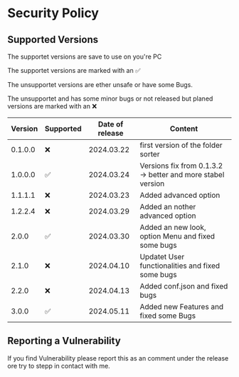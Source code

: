 # Security Policy

## Supported Versions

The supportet versions are save to use on you're PC

The supportet versions are marked with an ✅

The unsupportet versions are ether unsafe or have some Bugs.

The unsupportet and has some minor bugs or not released but planed versions are marked with an :x:

| Version | Supported          | Date of release       | Content            |
| ------- | ------------------ |---------------------- |--------------------|
| 0.1.0.0 | :x: | 2024.03.22  | first version of the folder sorter |
| 1.0.0.0 | ✅ | 2024.03.24 | Versions fix from 0.1.3.2 -> better and more stabel version |
| 1.1.1.1 | :x: | 2024.03.23 | Added advanced option |
| 1.2.2.4 | :x: | 2024.03.29 | Added an nother advanced option |
| 2.0.0 | ✅ | 2024.03.30 | Added an new look, option Menu and fixed some bugs |
| 2.1.0 | :x: | 2024.04.10 | Updatet User functionalities and fixed some bugs |
| 2.2.0 | :x: | 2024.04.13 | Added conf.json and fixed bugs |
| 3.0.0 | ✅ | 2024.05.11 | Added new Features and fixed some Bugs |

## Reporting a Vulnerability

If you find Vulnerability please report this as an comment under the release ore try to stepp in contact with me.

